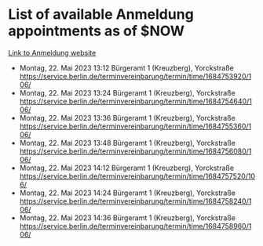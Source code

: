 # List of available Anmeldung appointments as of $NOW
[Link to Anmeldung website](https://service.berlin.de/terminvereinbarung/termin/tag.php?termin=1&anliegen[]=120686&dienstleisterlist=122210,122217,327316,122219,327312,122227,327314,122231,327346,122243,327348,122254,122252,329742,122260,329745,122262,329748,122271,327278,122273,327274,122277,327276,330436,122280,327294,122282,327290,122284,327292,122291,327270,122285,327266,122286,327264,122296,327268,150230,329760,122297,327286,122294,327284,122312,329763,122314,329775,122304,327330,122311,327334,122309,327332,317869,122281,327352,122279,329772,122283,122276,327324,122274,327326,122267,329766,122246,327318,122251,327320,122257,327322,122208,327298,122226,327300&herkunft=http%3A%2F%2Fservice.berlin.de%2Fdienstleistung%2F120686%2F)
- Montag, 22. Mai 2023 13:12 Bürgeramt 1 (Kreuzberg), Yorckstraße https://service.berlin.de/terminvereinbarung/termin/time/1684753920/106/
- Montag, 22. Mai 2023 13:24 Bürgeramt 1 (Kreuzberg), Yorckstraße https://service.berlin.de/terminvereinbarung/termin/time/1684754640/106/
- Montag, 22. Mai 2023 13:36 Bürgeramt 1 (Kreuzberg), Yorckstraße https://service.berlin.de/terminvereinbarung/termin/time/1684755360/106/
- Montag, 22. Mai 2023 13:48 Bürgeramt 1 (Kreuzberg), Yorckstraße https://service.berlin.de/terminvereinbarung/termin/time/1684756080/106/
- Montag, 22. Mai 2023 14:12 Bürgeramt 1 (Kreuzberg), Yorckstraße https://service.berlin.de/terminvereinbarung/termin/time/1684757520/106/
- Montag, 22. Mai 2023 14:24 Bürgeramt 1 (Kreuzberg), Yorckstraße https://service.berlin.de/terminvereinbarung/termin/time/1684758240/106/
- Montag, 22. Mai 2023 14:36 Bürgeramt 1 (Kreuzberg), Yorckstraße https://service.berlin.de/terminvereinbarung/termin/time/1684758960/106/
